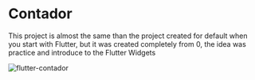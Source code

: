 # Contador

This project is almost the same than the project created for default when you start with Flutter, but it was created completely from
0, the idea was practice and introduce to the Flutter Widgets

![flutter-contador](https://user-images.githubusercontent.com/48134692/73150220-1920f700-407a-11ea-991a-4051d9990981.gif)
